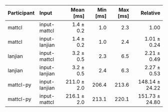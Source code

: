 | Participant | Input | Mean [ms] | Min [ms] | Max [ms] | Relative |
|:---|:---|---:|---:|---:|---:|
| mattcl | input-mattcl | 1.4 ± 0.2 | 1.0 | 2.3 | 1.00 |
| mattcl | input-lanjian | 1.4 ± 0.2 | 1.0 | 2.4 | 1.01 ± 0.24 |
| lanjian | input-mattcl | 3.2 ± 0.5 | 2.3 | 6.5 | 2.21 ± 0.49 |
| lanjian | input-lanjian | 3.2 ± 0.5 | 2.4 | 6.3 | 2.27 ± 0.53 |
| mattcl-py | input-lanjian | 211.0 ± 2.0 | 206.4 | 213.6 | 148.14 ± 24.22 |
| mattcl-py | input-mattcl | 216.1 ± 2.0 | 213.1 | 220.1 | 151.73 ± 24.80 |
